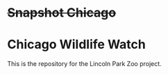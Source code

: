 # ~~Snapshot Chicago~~

# Chicago Wildlife Watch

This is the repository for the Lincoln Park Zoo project.